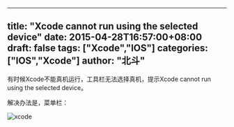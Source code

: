 
---
title: "Xcode cannot run using the selected device"
date: 2015-04-28T16:57:00+08:00
draft: false
tags: ["Xcode","IOS"]
categories: ["IOS","Xcode"]
author: "北斗"
---
有时候Xcode不能真机运行，工具栏无法选择真机，提示Xcode cannot run using the selected device。

解决办法是，菜单栏：

![xcode](/media/images/2015/xcode01.jpg)